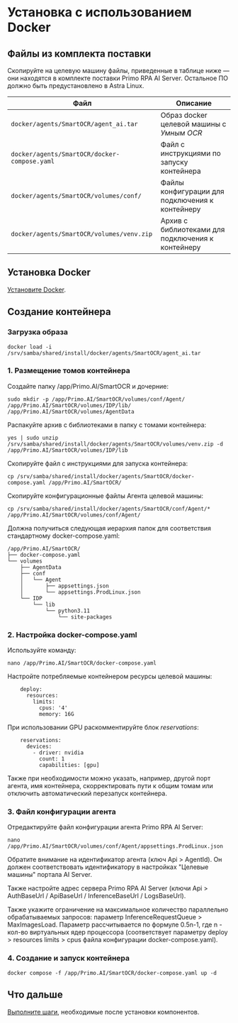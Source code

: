 # Установка с использованием Docker

## Файлы из комплекта поставки

Скопируйте на целевую машину файлы, приведенные в таблице ниже — они находятся в комплекте поставки Primo RPA AI Server. Остальное ПО должно быть предустановлено в Astra Linux.

| Файл                                         | Описание                                          |
| -------------------------------------------- | ------------------------------------------------- | 
| `docker/agents/SmartOCR/agent_ai.tar`        | Образ docker целевой машины с *Умным OCR*         | 
| `docker/agents/SmartOCR/docker-compose.yaml` | Файл с инструкциями по запуску контейнера         | 
| `docker/agents/SmartOCR/volumes/conf/`       | Файлы конфигурации для подключения к контейнеру   |          
| `docker/agents/SmartOCR/volumes/venv.zip`    | Архив с библиотеками для подключения к контейнеру |    


## Установка Docker

[Установите Docker](https://docs.primo-rpa.ru/primo-rpa/primo-rpa-ai-server/installing/linux/installing-docker).

## Создание контейнера

### Загрузка образа

```
docker load -i /srv/samba/shared/install/docker/agents/SmartOCR/agent_ai.tar
```

### 1. Размещение томов контейнера

Создайте папку /app/Primo.AI/SmartOCR и дочерние:
```
sudo mkdir -p /app/Primo.AI/SmartOCR/volumes/conf/Agent/ /app/Primo.AI/SmartOCR/volumes/IDP/lib/ /app/Primo.AI/SmartOCR/volumes/AgentData
```
Распакуйте архив с библиотеками в папку с томами контейнера:
```
yes | sudo unzip /srv/samba/shared/install/docker/agents/SmartOCR/volumes/venv.zip -d /app/Primo.AI/SmartOCR/volumes/IDP/lib
```
Скопируйте файл с инструкциями для запуска контейнера:
```
cp /srv/samba/shared/install/docker/agents/SmartOCR/docker-compose.yaml /app/Primo.AI/SmartOCR/
```
Скопируйте конфигурационные файлы Агента целевой машины:
```
cp /srv/samba/shared/install/docker/agents/SmartOCR/conf/Agent/* /app/Primo.AI/SmartOCR/volumes/conf/Agent/
```

Должна получиться следующая иерархия папок для соответствия стандартному docker-compose.yaml:
```
/app/Primo.AI/SmartOCR/
├── docker-compose.yaml
└── volumes
    ├── AgentData
    ├── conf
    │   └── Agent
    │       ├── appsettings.json
    │       └── appsettings.ProdLinux.json
    └── IDP
        └── lib
            └── python3.11
                └── site-packages
```

### 2. Настройка docker-compose.yaml
Используйте команду:
```
nano /app/Primo.AI/SmartOCR/docker-compose.yaml
```
Настройте потребляемые контейнером ресурсы целевой машины:
```
    deploy:
      resources:
        limits:
          cpus: '4'
          memory: 16G
```
При использовании GPU раскомментируйте блок *reservations*:
```
    reservations:
      devices:
        - driver: nvidia
          count: 1
          capabilities: [gpu]
```
Также при необходимости можно указать, например, другой порт агента, имя контейнера, скорректировать пути к общим томам или отключить автоматический перезапуск контейнера.

### 3. Файл конфигурации агента

Отредактируйте файл конфигурации агента Primo RPA AI Server:
```
nano /app/Primo.AI/SmartOCR/volumes/conf/Agent/appsettings.ProdLinux.json
```

Обратите внимание на идентификатор агента (ключ Api > AgentId). Он должен соответствовать идентификатору в настройках "Целевые машины" портала AI Server.

Также настройте адрес сервера Primo RPA AI Server (ключи Api > AuthBaseUrl / ApiBaseUrl / InferenceBaseUrl / LogsBaseUrl).

Также укажите ограничение на максимальное количество параллельно обрабатываемых запросов: параметр InferenceRequestQueue > MaxImagesLoad. 
Параметр рассчитывается по формуле 0.5n-1, где n - кол-во виртуальных ядер процессора (соответствует параметру deploy > resources limits > cpus файла конфигурации docker-compose.yaml).

### 4. Создание и запуск контейнера
```
docker compose -f /app/Primo.AI/SmartOCR/docker-compose.yaml up -d
```

## Что дальше
[Выполните шаги](https://docs.primo-rpa.ru/primo-rpa/primo-rpa-ai-server/installing/linux/target-machine-smart-ocr/post-installation-steps), необходимые после установки компонентов.
